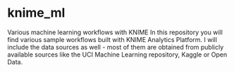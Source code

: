# knime_ml
Various machine learning workflows with KNIME
In this repository you will find various sample workflows built with KNIME Analytics Platform. I will include the data sources as well - most of them are obtained from publicly available sources like the UCI Machine Learning repository, Kaggle or Open Data.
